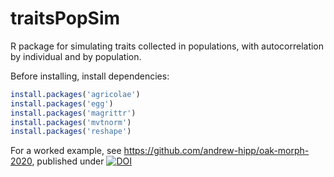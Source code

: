 # traitsPopSim
R package for simulating traits collected in populations, with autocorrelation by individual and by population.

Before installing, install dependencies:

```r
install.packages('agricolae')
install.packages('egg')
install.packages('magrittr')
install.packages('mvtnorm')
install.packages('reshape')
```

For a worked example, see https://github.com/andrew-hipp/oak-morph-2020,
published under [![DOI](https://zenodo.org/badge/140023087.svg)](https://zenodo.org/badge/latestdoi/140023087)
